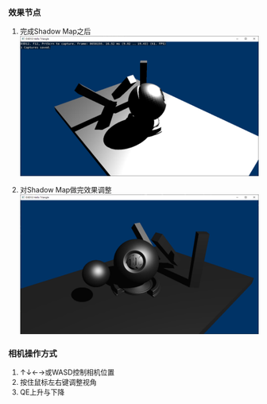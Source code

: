 ### 效果节点
1. 完成Shadow Map之后
![img](README_img/2021425-101615.png)

2. 对Shadow Map做完效果调整
![img](README_img/ShadowMap2.png)
### 相机操作方式
1. ↑↓←→或WASD控制相机位置
2. 按住鼠标左右键调整视角
3. QE上升与下降
